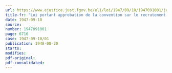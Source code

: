 ```yaml
---
url: https://www.ejustice.just.fgov.be/eli/loi/1947/09/10/1947091001/justel
title-fr: "Loi portant approbation de la convention sur le recrutement des travailleurs indigènes, adoptée à Genève le 20 juin 1936 par la Conférence internationale du Travail au cours de sa vingtième session et de la convention sur les contrats de travail (travailleurs indigènes), adoptée à Genève le 27 juin 1939 par la Conférence internationale du Travail au cours de sa vingt-cinquième session"
date: 1947-09-10
source:
number: 1947091001
page: 6716
case: 1947-09-10/01
publication: 1948-08-20
starts:
modifies:
pdf-original:
pdf-consolidated:
---
```


